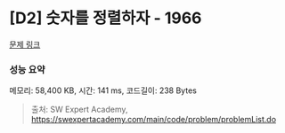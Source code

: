 # [D2] 숫자를 정렬하자 - 1966 

[문제 링크](https://swexpertacademy.com/main/code/problem/problemDetail.do?contestProbId=AV5PrmyKAWEDFAUq) 

### 성능 요약

메모리: 58,400 KB, 시간: 141 ms, 코드길이: 238 Bytes



> 출처: SW Expert Academy, https://swexpertacademy.com/main/code/problem/problemList.do